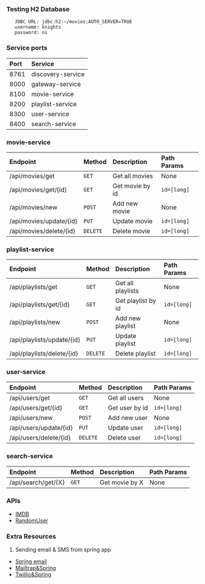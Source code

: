 ### Testing H2 Database 
```
   JDBC URL: jdbc:h2:~/movies;AUTO_SERVER=TRUE
   username: knights
   password: ni
```
### Service ports
| Port | Service
| :--- | :--- 
| 8761 | discovery-service
| 8000 | gateway-service
| 8100 | movie-service
| 8200 | playlist-service
| 8300 | user-service
| 8400 | search-service

### movie-service

| Endpoint | Method | Description | Path Params
| :--- | :--- | :--- | :--- 
| /api/movies/get | `GET` | Get all movies | None
| /api/movies/get/{id} | `GET` | Get movie by id | `id=[long]`
| /api/movies/new | `POST` | Add new movie | None
| /api/movies/update/{id} | `PUT` | Update movie | `id=[long]`
| /api/movies/delete/{id} | `DELETE` | Delete movie | `id=[long]`

### playlist-service

| Endpoint | Method | Description | Path Params
| :--- | :--- | :--- | :--- 
| /api/playlists/get | `GET` | Get all playlists | None
| /api/playlists/get/{id} | `GET` | Get playlist by id | `id=[long]`
| /api/playlists/new | `POST` | Add new playlist | None
| /api/playlists/update/{id} | `PUT` | Update playlist | `id=[long]`
| /api/playlists/delete/{id} | `DELETE` | Delete playlist| `id=[long]`

### user-service

| Endpoint | Method | Description | Path Params
| :--- | :--- | :--- | :--- 
| /api/users/get | `GET` | Get all users | None
| /api/users/get/{id} | `GET` | Get user by id | `id=[long]`
| /api/users/new | `POST` | Add new user | None
| /api/users/update/{id} | `PUT` | Update user | `id=[long]`
| /api/users/delete/{id} | `DELETE` | Delete user | `id=[long]`

### search-service 

| Endpoint | Method | Description | Path Params
| :--- | :--- | :--- | :--- 
| /api/search/get/{X} | `GET` | Get movie by X | None

### APIs

- [IMDB](https://imdb-api.com/api)
- [RandomUser](https://randomuser.me/api)

### Extra Resources
1. Sending email & SMS from spring app
- [Spring email](https://www.baeldung.com/spring-email)
- [Mailtrap&Spring](https://mailtrap.io/blog/spring-send-email/)
- [Twillio&Spring](https://www.baeldung.com/java-sms-twilio)




